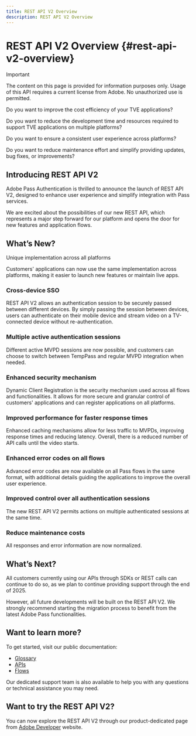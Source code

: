 ```yaml
---
title: REST API V2 Overview
description: REST API V2 Overview
---
```

# REST API V2 Overview {#rest-api-v2-overview}

>[!IMPORTANT]
>
> The content on this page is provided for information purposes only. Usage of this API requires a current license from Adobe. No unauthorized use is permitted.

Do you want to improve the cost efficiency of your TVE applications?

Do you want to reduce the development time and resources required to support TVE applications on multiple platforms?

Do you want to ensure a consistent user experience across platforms?

Do you want to reduce maintenance effort and simplify providing updates, bug fixes, or improvements?

## Introducing REST API V2

Adobe Pass Authentication is thrilled to announce the launch of REST API V2, designed to enhance user experience and simplify integration with Pass services.

We are excited about the possibilities of our new REST API, which represents a major step forward for our platform and opens the door for new features and application flows.

## What’s New?

Unique implementation across all platforms

Customers' applications can now use the same implementation across platforms, making it easier to launch new features or maintain live apps.

### Cross-device SSO

REST API V2 allows an authentication session to be securely passed between different devices. By simply passing the session between devices, users can authenticate on their mobile device and stream video on a TV-connected device without re-authentication.

### Multiple active authentication sessions

Different active MVPD sessions are now possible, and customers can choose to switch between TempPass and regular MVPD integration when needed.

### Enhanced security mechanism

Dynamic Client Registration is the security mechanism used across all flows and functionalities. It allows for more secure and granular control of customers' applications and can register applications on all platforms.

### Improved performance for faster response times

Enhanced caching mechanisms allow for less traffic to MVPDs, improving response times and reducing latency. Overall, there is a reduced number of API calls until the video starts.

### Enhanced error codes on all flows

Advanced error codes are now available on all Pass flows in the same format, with additional details guiding the applications to improve the overall user experience.

### Improved control over all authentication sessions

The new REST API V2 permits actions on multiple authenticated sessions at the same time.

### Reduce maintenance costs

All responses and error information are now normalized.

## What’s Next?

All customers currently using our APIs through SDKs or REST calls can continue to do so, as we plan to continue providing support through the end of 2025.

However, all future developments will be built on the REST API V2. We strongly recommend starting the migration process to benefit from the latest Adobe Pass functionalities.

## Want to learn more?

To get started, visit our public documentation:

- [Glossary](rest-api-v2-glossary.md)
- [APIs](./apis/rest-api-v2-apis-overview.md)
- [Flows](./flows/rest-api-v2-flows-overview.md)

Our dedicated support team is also available to help you with any questions or technical assistance you may need.

## Want to try the REST API V2?

You can now explore the REST API V2 through our product-dedicated page from [Adobe Developer](https://developer.adobe.com/adobe-pass/) website.
